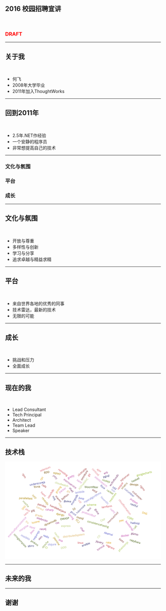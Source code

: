 ## 2016 校园招聘宣讲

<br/>

### <span style='color:red'>DRAFT</span>


---

## 关于我

<br/>

* 何飞
* 2008年大学毕业
* 2011年加入ThoughtWorks


---


## 回到2011年

<br/>

* 2.5年.NET作经验
* 一个安静的程序员
* 非常想提高自己的技术

---

### 文化与氛围
### 平台
### 成长

---

## 文化与氛围

<br/>

* 开放与尊重
* 多样性与创新
* 学习与分享
* 追求卓越与精益求精

---

## 平台

<br/>

* 来自世界各地的优秀的同事
* 技术雷达，最新的技术
* 无限的可能

---

## 成长

<br/>

* 挑战和压力
* 全面成长

---

## 现在的我

<br/>

* Lead Consultant
* Tech Principal
* Architect
* Team Lead
* Speaker

---

## 技术栈

![technical stack](img/technical_stack.png "Technical Stack")

---

## 未来的我

---

## 谢谢
